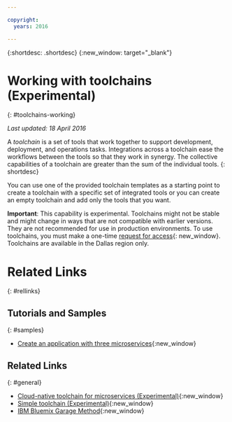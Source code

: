 ```yaml
---

copyright:
  years: 2016

---
```

 
{:shortdesc: .shortdesc}
{:new_window: target="_blank"}

# Working with toolchains (Experimental)
{: #toolchains-working}

*Last updated: 18 April 2016*

A *toolchain* is a set of tools that work together to support development, deployment, and operations tasks. Integrations across a toolchain ease the workflows between the tools so that they work in synergy. The collective capabilities of a toolchain are greater than the sum of the individual tools.
{: shortdesc}

You can use one of the provided toolchain templates as a starting point to create a toolchain with a specific set of integrated tools or you can create an empty toolchain and add only the tools that you want.  

**Important**: This capability is experimental. Toolchains might not be stable and might change in ways that are not compatible with earlier versions. They are not recommended for use in production environments. To use toolchains, you must make a one-time [request for access](https://new-console.ng.bluemix.net/devops?cm_mmc=IBMBluemixGarageMethod-_-MethodSite-_-10-19-15::12-31-18-_-toolchains-welcome-page){: new_window}.  Toolchains are available in the Dallas region only.  


# Related Links
{: #rellinks}

## Tutorials and Samples
{: #samples}

* [Create an application with three microservices](https://www.ibm.com/devops/method/tutorials/tutorial_microservices_part1){:new_window}

## Related Links
{: #general}

* [Cloud-native toolchain for microservices (Experimental)](https://www.ibm.com/devops/method/toolchains/microservices_toolchain){:new_window}
* [Simple toolchain (Experimental)](https://www.ibm.com/devops/method/toolchains/simple_toolchain){:new_window}
* [IBM Bluemix Garage Method](https://www.ibm.com/devops/method){:new_window}
